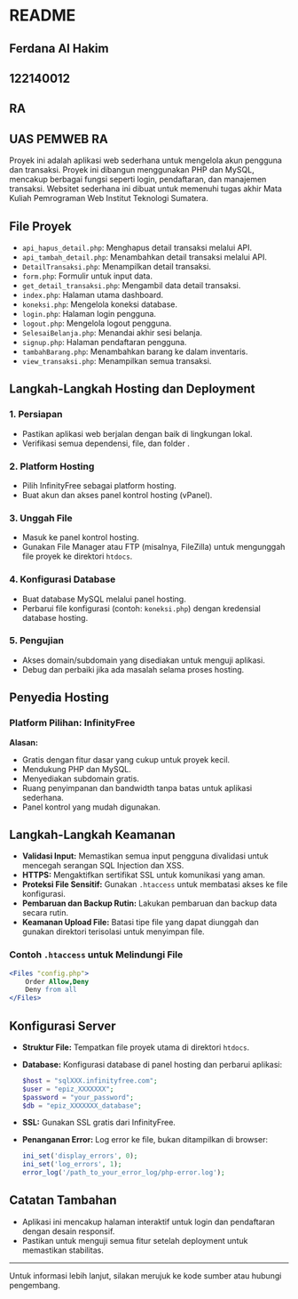 # README

## Ferdana Al Hakim
## 122140012
## RA

## UAS PEMWEB RA
Proyek  ini adalah aplikasi web sederhana untuk mengelola akun pengguna dan transaksi. Proyek ini dibangun menggunakan PHP dan MySQL, mencakup berbagai fungsi seperti login, pendaftaran, dan manajemen transaksi. Websitet sederhana ini dibuat untuk memenuhi tugas akhir Mata Kuliah Pemrograman Web Institut Teknologi Sumatera.

## File Proyek

- `api_hapus_detail.php`: Menghapus detail transaksi melalui API.
- `api_tambah_detail.php`: Menambahkan detail transaksi melalui API.
- `DetailTransaksi.php`: Menampilkan detail transaksi.
- `form.php`: Formulir untuk input data.
- `get_detail_transaksi.php`: Mengambil data detail transaksi.
- `index.php`: Halaman utama dashboard.
- `koneksi.php`: Mengelola koneksi database.
- `login.php`: Halaman login pengguna.
- `logout.php`: Mengelola logout pengguna.
- `SelesaiBelanja.php`: Menandai akhir sesi belanja.
- `signup.php`: Halaman pendaftaran pengguna.
- `tambahBarang.php`: Menambahkan barang ke dalam inventaris.
- `view_transaksi.php`: Menampilkan semua transaksi.

## Langkah-Langkah Hosting dan Deployment

### 1. Persiapan
- Pastikan aplikasi web berjalan dengan baik di lingkungan lokal.
- Verifikasi semua dependensi, file, dan folder .

### 2. Platform Hosting
- Pilih InfinityFree sebagai platform hosting.
- Buat akun dan akses panel kontrol hosting (vPanel).

### 3. Unggah File
- Masuk ke panel kontrol hosting.
- Gunakan File Manager atau FTP (misalnya, FileZilla) untuk mengunggah file proyek ke direktori `htdocs`.

### 4. Konfigurasi Database
- Buat database MySQL melalui panel hosting.
- Perbarui file konfigurasi (contoh: `koneksi.php`) dengan kredensial database hosting.

### 5. Pengujian
- Akses domain/subdomain yang disediakan untuk menguji aplikasi.
- Debug dan perbaiki jika ada masalah selama proses hosting.

## Penyedia Hosting
### Platform Pilihan: InfinityFree

**Alasan:**
- Gratis dengan fitur dasar yang cukup untuk proyek kecil.
- Mendukung PHP dan MySQL.
- Menyediakan subdomain gratis.
- Ruang penyimpanan dan bandwidth tanpa batas untuk aplikasi sederhana.
- Panel kontrol yang mudah digunakan.

## Langkah-Langkah Keamanan

- **Validasi Input:** Memastikan semua input pengguna divalidasi untuk mencegah serangan SQL Injection dan XSS.
- **HTTPS:** Mengaktifkan sertifikat SSL untuk komunikasi yang aman.
- **Proteksi File Sensitif:** Gunakan `.htaccess` untuk membatasi akses ke file konfigurasi.
- **Pembaruan dan Backup Rutin:** Lakukan pembaruan dan backup data secara rutin.
- **Keamanan Upload File:** Batasi tipe file yang dapat diunggah dan gunakan direktori terisolasi untuk menyimpan file.

### Contoh `.htaccess` untuk Melindungi File
```apache
<Files "config.php">
    Order Allow,Deny
    Deny from all
</Files>
```

## Konfigurasi Server

- **Struktur File:** Tempatkan file proyek utama di direktori `htdocs`.
- **Database:** Konfigurasi database di panel hosting dan perbarui aplikasi:
  ```php
  $host = "sqlXXX.infinityfree.com";
  $user = "epiz_XXXXXXX";
  $password = "your_password";
  $db = "epiz_XXXXXXX_database";
  ```

- **SSL:** Gunakan SSL gratis dari InfinityFree.
- **Penanganan Error:** Log error ke file, bukan ditampilkan di browser:
  ```php
  ini_set('display_errors', 0);
  ini_set('log_errors', 1);
  error_log('/path_to_your_error_log/php-error.log');
  ```

## Catatan Tambahan
- Aplikasi ini mencakup halaman interaktif untuk login dan pendaftaran dengan desain responsif.
- Pastikan untuk menguji semua fitur setelah deployment untuk memastikan stabilitas.

---
Untuk informasi lebih lanjut, silakan merujuk ke kode sumber atau hubungi pengembang.

